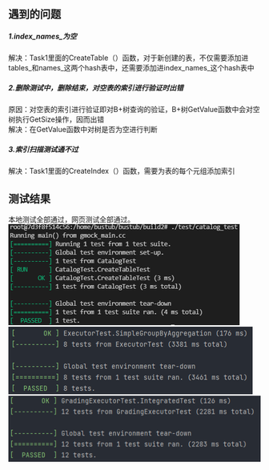 ## 遇到的问题
##### 1.index\_names_为空
解决：Task1里面的CreateTable（）函数，对于新创建的表，不仅需要添加进tables\_和names\_这两个hash表中，还需要添加进index\_names_这个hash表中
##### 2.删除测试中，删除结束，对空表的索引进行验证时出错
原因：对空表的索引进行验证即对B+树查询的验证，B+树GetValue函数中会对空树执行GetSize操作，因而出错  
解决：在GetValue函数中对树是否为空进行判断
##### 3.索引扫描测试通不过
解决：Task1里面的CreateIndex（）函数，需要为表的每个元组添加索引
## 测试结果
本地测试全部通过，网页测试全部通过。  
![catalog](images/catalogTest.png)  
![executor](images/executorTest.png)  
![网页测试](images/webTest.png)